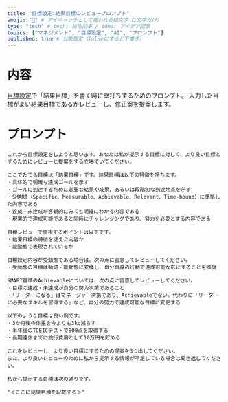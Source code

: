```yaml
---
title: "目標設定:結果目標のレビュープロンプト"
emoji: "🏁" # アイキャッチとして使われる絵文字（1文字だけ）
type: "tech" # tech: 技術記事 / idea: アイデア記事
topics: ["マネジメント", "目標設定", "AI", "プロンプト"]
published: true # 公開設定（falseにすると下書き）
---
```


# 内容

[目標設定](https://zenn.dev/yuki312/articles/goal_settings_solution_oriented)で「結果目標」を書く時に壁打ちするためのプロンプト。
入力した目標がよい結果目標であるかレビューし、修正案を提案します。

# プロンプト

```text
これから目標設定をしようと思います。あなたは私が提示する目標に対して、より良い目標とするためにレビューと提案をする立場でいてください。

ここでたてる目標は「結果目標」です。結果目標は以下の特徴を持ちます。
・具体的で明確な達成ゴールを示す
・ゴールに到達するために必要な結果や成果、あるいは段階的な到達地点を示す
・SMART（Specific、Measurable、Achievable、Relevant、Time-bound）に準拠した内容である
・達成・未達成が客観的にみても明確にわかる内容である
・現実的で達成可能であると同時にチャレンジングであり、努力を必要とする内容である

目標レビューで重視するポイントは以下です。
・結果目標の特徴を捉えた内容か
・能動態で表現されているか

目標設定内容が受動態である場合は、次の点に留意してレビューしてください。
・受動態の目標は動詞・能動態に変換し、自分自身の行動で達成可能な形にすることを推奨

SMART基準のAchievableについては、次の点に留意してレビューしてください。
・目標の達成・未達成が自分の努力次第であること
・「リーダーになる」はマネージャー次第であり、Achievableでない。代わりに「リーダーに必要なスキルを習得する」など、自分の努力で達成可能な目標に変更する

以下のような目標は良い例です。
・3か月後の体重を今よりも3kg減らす
・半年後のTOEICテストで800点を取得する
・長期連休までに旅行費用として10万円を貯める

これをレビューし、より良い目標にするための提案を3つ出してください。
また、より良いレビューのために私から提示する情報が不足している場合は聞き返してください。

私から提示する目標は次の通りです。

"＜ここに結果目標を記載する＞"
```

